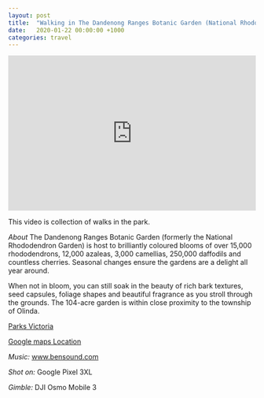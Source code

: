 ```yaml
---
layout: post
title:  "Walking in The Dandenong Ranges Botanic Garden (National Rhododendron Garden), Melbourne"
date:   2020-01-22 00:00:00 +1000
categories: travel
---
```

<iframe width="100%" height="315" src="https://www.youtube.com/embed/zpPmdsAfSgY" frameborder="0" allow="accelerometer; autoplay; encrypted-media; gyroscope; picture-in-picture" allowfullscreen></iframe>

This video is collection of walks in the park.

*About*
The Dandenong Ranges Botanic Garden (formerly the National Rhododendron Garden) is host to brilliantly coloured blooms of over 15,000 rhododendrons, 12,000 azaleas, 3,000 camellias, 250,000 daffodils and countless cherries. Seasonal changes ensure the gardens are a delight all year around.

When not in bloom, you can still soak in the beauty of rich bark textures, seed capsules, foliage shapes and beautiful fragrance as you stroll through the grounds. The 104-acre garden is within close proximity to the township of Olinda.

[Parks Victoria][parks-victoria]

[Google maps Location][location]

*Music:* www.bensound.com

*Shot on:* Google Pixel 3XL

*Gimble:* DJI Osmo Mobile 3

[location]: https://goo.gl/maps/K6Vbpjrj8UsQhVzi6
[parks-victoria]:   https://github.com/jekyll/jekyll
